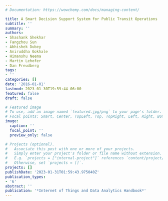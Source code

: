 ```yaml
---
# Documentation: https://wowchemy.com/docs/managing-content/

title: A Smart Decision Support System for Public Transit Operations
subtitle: ''
summary: ''
authors:
- Shashank Shekhar
- Fangzhou Sun
- Abhishek Dubey
- Aniruddha Gokhale
- Himanshu Neema
- Martin Lehofer
- Dan Freudberg
tags:
- ''
categories: []
date: '2016-01-01'
lastmod: 2023-01-30T19:59:44-06:00
featured: false
draft: false

# Featured image
# To use, add an image named `featured.jpg/png` to your page's folder.
# Focal points: Smart, Center, TopLeft, Top, TopRight, Left, Right, BottomLeft, Bottom, BottomRight.
image:
  caption: ''
  focal_point: ''
  preview_only: false

# Projects (optional).
#   Associate this post with one or more of your projects.
#   Simply enter your project's folder or file name without extension.
#   E.g. `projects = ["internal-project"]` references `content/project/deep-learning/index.md`.
#   Otherwise, set `projects = []`.
projects: []
publishDate: '2023-01-31T01:59:43.975040Z'
publication_types:
- '6'
abstract: ''
publication: '*Internet of Things and Data Analytics Handbook*'
---
```

